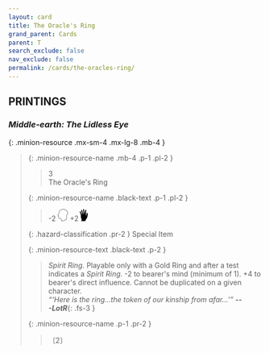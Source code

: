 ```yaml
---
layout: card
title: The Oracle's Ring
grand_parent: Cards
parent: T
search_exclude: false
nav_exclude: false
permalink: /cards/the-oracles-ring/
---
```


## PRINTINGS


### _Middle-earth: The Lidless Eye_

{: .minion-resource .mx-sm-4 .mx-lg-8 .mb-4 }
> {: .minion-resource-name .mb-4 .p-1 .pl-2 }
> > <div class="hazard-mp">3</div>
> > <div class="card-name">The Oracle's Ring</div>
>
> {: .minion-resource-name .black-text .p-1 .pl-2 }
> > -2 ![](/assets/images/mind.svg) +2![](/assets/images/di.svg)
>
> {: .hazard-classification .pr-2 }
> Special Item
>
> {: .minion-resource-text .black-text .p-2 }
> > _Spirit Ring._ Playable only with a Gold Ring and after a test indicates a _Spirit Ring._ -2 to bearer's mind (minimum of 1). +4 to bearer's direct influence. Cannot be duplicated on a given character. <br>_“‘Here is the ring...the token of our kinship from afar...’”_ ***---&#65279;LotR***{: .fs-3 } 
> 
> {: .minion-resource-name .p-1 .pr-2 }
> > <div class="card-shield"></div>
> > <div class="card-corruption-white">〔2〕</div>
